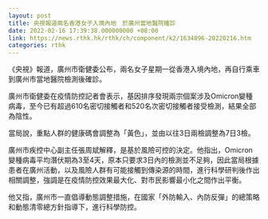 ```yaml
---
layout: post
title: 央視報道兩名香港女子入境內地　於廣州當地醫院確診
date: 2022-02-16 17:39:38.000000000 +08:00
link: https://news.rthk.hk/rthk/ch/component/k2/1634096-20220216.htm
categories: rthk
---
```


《央視》報道，廣州市衛健委公布，兩名女子星期一從香港入境內地，再自行乘車到廣州市當地醫院檢測後確診。

廣州市衛健委在疫情防控記者會表示，基因排序發現兩宗個案涉及Omicron變種病毒，至今已有超過610名密切接觸者和520名次密切接觸者接受檢測，結果全部為陰性。

當局說，重點人群的健康碼會調整為「黃色」，並由以往3日兩檢調整為7日3檢。

廣州市疾控中心副主任張周斌解釋，是基於風險可控的決定。他指出，Omicron變種病毒平均潛伏期為3至4天，原本只要求3日內的檢測並不足夠，因此當局根據患者在廣州活動，以及風險人群有可能接觸到傳染源的時間，進行科學研判後作出相關調整，強調是在疫情防控效果最大化、對市民影響最小化之間作出平衡。

他又指，廣州市一直倡導動態調整措施，在國家「外防輸入、內防反彈」的總策略和動態清零總方針指導下，進行科學防控。
